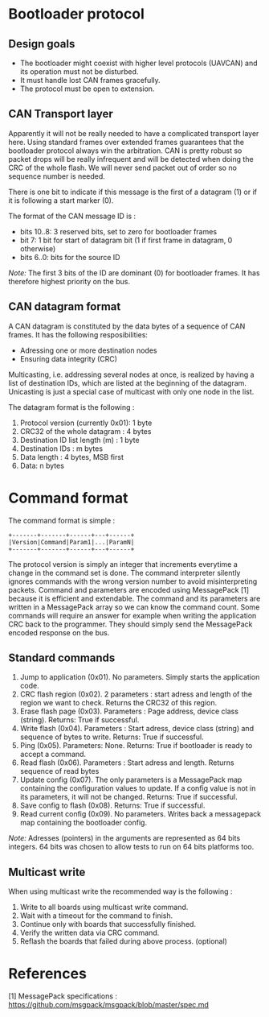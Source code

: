 # Bootloader protocol

## Design goals

* The bootloader might coexist with higher level protocols (UAVCAN) and its operation must not be disturbed.
* It must handle lost CAN frames gracefully.
* The protocol must be open to extension.

## CAN Transport layer

Apparently it will not be really needed to have a complicated transport layer here.
Using standard frames over extended frames guarantees that the bootloader protocol always win the arbitration.
CAN is pretty robust so packet drops will be really infrequent and will be detected when doing the CRC of the whole flash.
We will never send packet out of order so no sequence number is needed.

There is one bit to indicate if this message is the first of a datagram (1) or if it is following a start marker (0).

The format of the CAN message ID is :

* bits 10..8: 3 reserved bits, set to zero for bootloader frames
* bit 7: 1 bit for start of datagram bit (1 if first frame in datagram, 0 otherwise)
* bits 6..0: bits for the source ID

*Note:* The first 3 bits of the ID are dominant (0) for bootloader frames. It has therefore highest priority on the bus.

## CAN datagram format

A CAN datagram is constituted by the data bytes of a sequence of CAN frames.
It has the following resposibilities:
* Adressing one or more destination nodes
* Ensuring data integrity (CRC)

Multicasting, i.e. addressing several nodes at once,
is realized by having a list of destination IDs,
which are listed at the beginning of the datagram.
Unicasting is just a special case of multicast with only one node in the list.

The datagram format is the following :

1. Protocol version (currently 0x01): 1 byte
2. CRC32 of the whole datagram : 4 bytes
3. Destination ID list length (m) : 1 byte
4. Destination IDs : m bytes
5. Data length : 4 bytes, MSB first
6. Data: n bytes

# Command format

The command format is simple :

    +-------+-------+------+---+------+
    |Version|Command|Param1|...|ParamN|
    +-------+-------+------+---+------+

The protocol version is simply an integer that increments everytime a change in the command set is done.
The command interpreter silently ignores commands with the wrong version number to avoid misinterpreting packets.
Command and parameters are encoded using MessagePack [1] because it is efficient and extendable.
The command and its parameters are written in a MessagePack array so we can know the command count.
Some commands will require an answer for example when writing the application CRC back to the programmer.
They should simply send the MessagePack encoded response on the bus.

## Standard commands

1. Jump to application (0x01). No parameters. Simply starts the application code.
2. CRC flash region (0x02). 2 parameters : start adress and length of the region we want to check. Returns the CRC32 of this region.
3. Erase flash page (0x03). Parameters : Page address, device class (string). Returns: True if successful.
4. Write flash (0x04). Parameters : Start adress, device class (string) and sequence of bytes to write. Returns: True if successful.
5. Ping (0x05). Parameters: None. Returns: True if bootloader is ready to accept a command.
6. Read flash (0x06). Parameters : Start adress and length. Returns sequence of read bytes
7. Update config (0x07). The only parameters is a MessagePack map containing the configuration values to update. If a config value is not in its parameters, it will not be changed. Returns: True if successful.
8. Save config to flash (0x08). Returns: True if successful.
9. Read current config (0x09). No parameters. Writes back a messagepack map containing the bootloader config.

*Note:* Adresses (pointers) in the arguments are represented as 64 bits integers.
64 bits was chosen to allow tests to run on 64 bits platforms too.

## Multicast write

When using multicast write the recommended way is the following :

1. Write to all boards using multicast write command.
2. Wait with a timeout for the command to finish.
3. Continue only with boards that successfully finished.
4. Verify the written data via CRC command.
5. Reflash the boards that failed during above process. (optional)

# References

[1] MessagePack specifications : https://github.com/msgpack/msgpack/blob/master/spec.md
